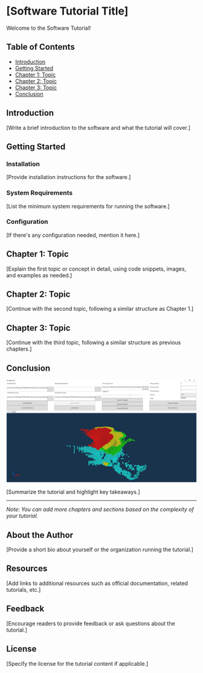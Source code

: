 # [Software Tutorial Title]

Welcome to the Software Tutorial!

## Table of Contents

- [Introduction](#introduction)
- [Getting Started](#getting-started)
- [Chapter 1: Topic](#chapter-1-topic)
- [Chapter 2: Topic](#chapter-2-topic)
- [Chapter 3: Topic](#chapter-3-topic)
- [Conclusion](#conclusion)

## Introduction

[Write a brief introduction to the software and what the tutorial will cover.]

## Getting Started

### Installation

[Provide installation instructions for the software.]

### System Requirements

[List the minimum system requirements for running the software.]

### Configuration

[If there's any configuration needed, mention it here.]

## Chapter 1: Topic

[Explain the first topic or concept in detail, using code snippets, images, and examples as needed.]

## Chapter 2: Topic

[Continue with the second topic, following a similar structure as Chapter 1.]

## Chapter 3: Topic

[Continue with the third topic, following a similar structure as previous chapters.]

## Conclusion
![Alt Text](https://github.com/MinePlanning/MI5073/blob/master/bpit_alpha_pushbacks.JPG)

[Summarize the tutorial and highlight key takeaways.]

---

*Note: You can add more chapters and sections based on the complexity of your tutorial.*

## About the Author

[Provide a short bio about yourself or the organization running the tutorial.]

## Resources

[Add links to additional resources such as official documentation, related tutorials, etc.]

## Feedback

[Encourage readers to provide feedback or ask questions about the tutorial.]

## License

[Specify the license for the tutorial content if applicable.]


